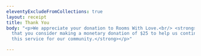 ```yaml
---
eleventyExcludeFromCollections: true
layout: receipt
title: Thank You
body: "<p>We appreciate your donation to Rooms With Love.<br/> <strong>We also ask
  that you consider making a monetary donation of $25 to help us continue to provide
  this service for our community.</strong></p>"

---
```

